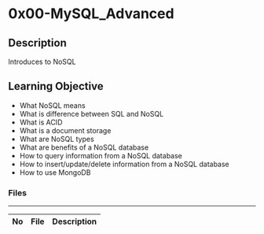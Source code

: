 # 0x00-MySQL_Advanced

## Description

Introduces to NoSQL

## Learning Objective

* What NoSQL means
* What is difference between SQL and NoSQL
* What is ACID
* What is a document storage
* What are NoSQL types
* What are benefits of a NoSQL database
* How to query information from a NoSQL database
* How to insert/update/delete information from a NoSQL database
* How to use MongoDB

### Files

---
No | File | Description
---|---|---
